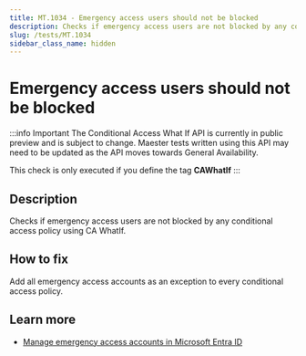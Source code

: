 ```yaml
---
title: MT.1034 - Emergency access users should not be blocked
description: Checks if emergency access users are not blocked by any conditional access policy
slug: /tests/MT.1034
sidebar_class_name: hidden
---
```


# Emergency access users should not be blocked

:::info Important
The Conditional Access What If API is currently in public preview and is subject to change.
Maester tests written using this API may need to be updated as the API moves towards General Availability.

This check is only executed if you define the tag **CAWhatIf**
:::

## Description

Checks if emergency access users are not blocked by any conditional access policy using CA WhatIf.

## How to fix

Add all emergency access accounts as an exception to every conditional access policy.

## Learn more
  - [Manage emergency access accounts in Microsoft Entra ID](https://learn.microsoft.com/en-us/entra/identity/role-based-access-control/security-emergency-access)
